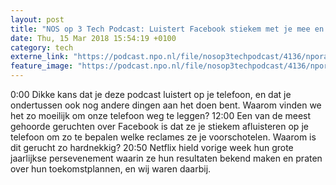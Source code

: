 ```yaml
---
layout: post
title: "NOS op 3 Tech Podcast: Luistert Facebook stiekem met je mee en #OnderDeDuim"
date: Thu, 15 Mar 2018 15:54:19 +0100
category: tech
externe_link: "https://podcast.npo.nl/file/nosop3techpodcast/4136/nporadio1_nosop3techpodcast_20180315_nos-op-3-tech-podcast-luistert-facebook-stiekem-met-je-mee-en-onderdeduim.mp3"
feature_image: "https://podcast.npo.nl/file/nosop3techpodcast/4136/nporadio1_nosop3techpodcast_20180315_nos-op-3-tech-podcast-luistert-facebook-stiekem-met-je-mee-en-onderdeduim.mp3"
---
```


0:00 Dikke kans dat je deze podcast luistert op je telefoon, en dat je ondertussen ook nog andere dingen aan het doen bent. Waarom vinden we het zo moeilijk om onze telefoon weg te leggen?
12:00 Een van de meest gehoorde geruchten over Facebook is dat ze je stiekem afluisteren op je telefoon om zo te bepalen welke reclames ze je voorschotelen. Waarom is dit gerucht zo hardnekkig?
20:50 Netflix hield vorige week hun grote jaarlijkse persevenement waarin  ze hun resultaten bekend maken en praten over hun toekomstplannen, en wij waren daarbij.<img src="http://feeds.feedburner.com/~r/nosop3-tech-podcast/~4/auMT-8y7RMs" height="1" width="1" alt=""/>

